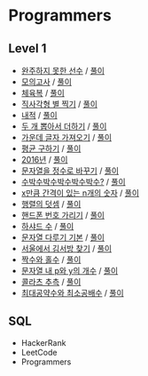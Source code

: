 # Programmers

## Level 1
- [완주하지 못한 선수](https://programmers.co.kr/learn/courses/30/lessons/42576) / [풀이](https://velog.io/@t1won/Level-1-%EC%99%84%EC%A3%BC%ED%95%98%EC%A7%80-%EB%AA%BB%ED%95%9C-%EC%84%A0%EC%88%98)
- [모의고사](https://programmers.co.kr/learn/courses/30/lessons/42840) / [풀이](https://velog.io/@t1won/Level-1-%EB%AA%A8%EC%9D%98%EA%B3%A0%EC%82%AC)
- [체육복](https://programmers.co.kr/learn/courses/30/lessons/42862) / [풀이](https://velog.io/@t1won/Level-1-%EC%B2%B4%EC%9C%A1%EB%B3%B5)
- [직사각형 별 찍기](https://programmers.co.kr/learn/courses/30/lessons/12969) / [풀이](https://velog.io/@t1won/Level-1-%EC%A7%81%EC%82%AC%EA%B0%81%ED%98%95-%EB%B3%84-%EC%B0%8D%EA%B8%B0)
- [내적](https://programmers.co.kr/learn/courses/30/lessons/70128) / [풀이](https://velog.io/@t1won/Level-1-%EB%82%B4%EC%A0%81)
- [두 개 뽑아서 더하기](https://programmers.co.kr/learn/courses/30/lessons/68644?language=python3) / [풀이](https://velog.io/@t1won/Level-1-%EB%91%90-%EA%B0%9C-%EB%BD%91%EC%95%84%EC%84%9C-%EB%8D%94%ED%95%98%EA%B8%B0)
- [가운데 글자 가져오기](https://programmers.co.kr/learn/courses/30/lessons/12903) / [풀이](https://velog.io/@t1won/Level-1-%EA%B0%80%EC%9A%B4%EB%8D%B0-%EA%B8%80%EC%9E%90-%EA%B0%80%EC%A0%B8%EC%98%A4%EA%B8%B0)
- [평균 구하기](https://programmers.co.kr/learn/courses/30/lessons/12944) / [풀이](https://velog.io/@t1won/Level-1-%ED%8F%89%EA%B7%A0-%EA%B5%AC%ED%95%98%EA%B8%B0)
- [2016년](https://programmers.co.kr/learn/courses/30/lessons/12901?language=python3) / [풀이](https://velog.io/@t1won/Level-1-2016%EB%85%84)
- [문자열을 정수로 바꾸기](https://programmers.co.kr/learn/courses/30/lessons/12925) / [풀이](https://velog.io/@t1won/Level-1-%EB%AC%B8%EC%9E%90%EC%97%B4%EC%9D%84-%EC%A0%95%EC%88%98%EB%A1%9C-%EB%B0%94%EA%BE%B8%EA%B8%B0)
- [수박수박수박수박수박수?](https://programmers.co.kr/learn/courses/30/lessons/12922) / [풀이](https://velog.io/@t1won/Level-1-%EC%88%98%EB%B0%95%EC%88%98%EB%B0%95%EC%88%98%EB%B0%95%EC%88%98%EB%B0%95%EC%88%98%EB%B0%95%EC%88%98)
- [x만큼 간격이 있는 n개의 숫자](https://programmers.co.kr/learn/courses/30/lessons/12954) / [풀이](https://velog.io/@t1won/Level-1-x%EB%A7%8C%ED%81%BC-%EA%B0%84%EA%B2%A9%EC%9D%B4-%EC%9E%88%EB%8A%94-n%EA%B0%9C%EC%9D%98-%EC%88%AB%EC%9E%90)
- [행렬의 덧셈](https://programmers.co.kr/learn/courses/30/lessons/12950) / [풀이](https://velog.io/@t1won/Level-1-%ED%96%89%EB%A0%AC%EC%9D%98-%EB%8D%A7%EC%85%88)
- [핸드폰 번호 가리기](https://programmers.co.kr/learn/courses/30/lessons/12948) / [풀이](https://velog.io/@t1won/Level-1-%ED%95%B8%EB%93%9C%ED%8F%B0-%EB%B2%88%ED%98%B8-%EA%B0%80%EB%A6%AC%EA%B8%B0)
- [하샤드 수](https://programmers.co.kr/learn/courses/30/lessons/12947) / [풀이]()
- [문자열 다루기 기본](https://programmers.co.kr/learn/courses/30/lessons/12918) / [풀이](https://velog.io/@t1won/Level-1-%EB%AC%B8%EC%9E%90%EC%97%B4-%EB%8B%A4%EB%A3%A8%EA%B8%B0-%EA%B8%B0%EB%B3%B8)
- [서울에서 김서방 찾기](https://programmers.co.kr/learn/courses/30/lessons/12919) / [풀이](https://velog.io/@t1won/Level-1-%EC%84%9C%EC%9A%B8%EC%97%90%EC%84%9C-%EA%B9%80%EC%84%9C%EB%B0%A9-%EC%B0%BE%EA%B8%B0)
- [짝수와 홀수](https://programmers.co.kr/learn/courses/30/lessons/12937) / [풀이](https://velog.io/@t1won/Level-1-%EC%A7%9D%EC%88%98%EC%99%80-%ED%99%80%EC%88%98)
- [문자열 내 p와 y의 개수](https://programmers.co.kr/learn/courses/30/lessons/12916) / [풀이](https://velog.io/@t1won/Level-1-%EB%AC%B8%EC%9E%90%EC%97%B4-%EB%82%B4-p%EC%99%80-y%EC%9D%98-%EA%B0%9C%EC%88%98)
- [콜라츠 추측](https://programmers.co.kr/learn/courses/30/lessons/12943) / [풀이](https://velog.io/@t1won/Level-1-%EB%AC%B8%EC%9E%90%EC%97%B4-%EB%82%B4-p%EC%99%80-y%EC%9D%98-%EA%B0%9C%EC%88%98)
- [최대공약수와 최소공배수](https://programmers.co.kr/learn/courses/30/lessons/12940?language=python3) / [풀이](https://velog.io/@t1won/Level-1-%EC%B5%9C%EB%8C%80%EA%B3%B5%EC%95%BD%EC%88%98%EC%99%80-%EC%B5%9C%EC%86%8C%EA%B3%B5%EB%B0%B0%EC%88%98)

## SQL
- HackerRank
- LeetCode
- Programmers 
